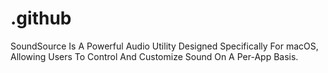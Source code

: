 # .github
SoundSource Is A Powerful Audio Utility Designed Specifically For macOS, Allowing Users To Control And Customize Sound On A Per-App Basis.
